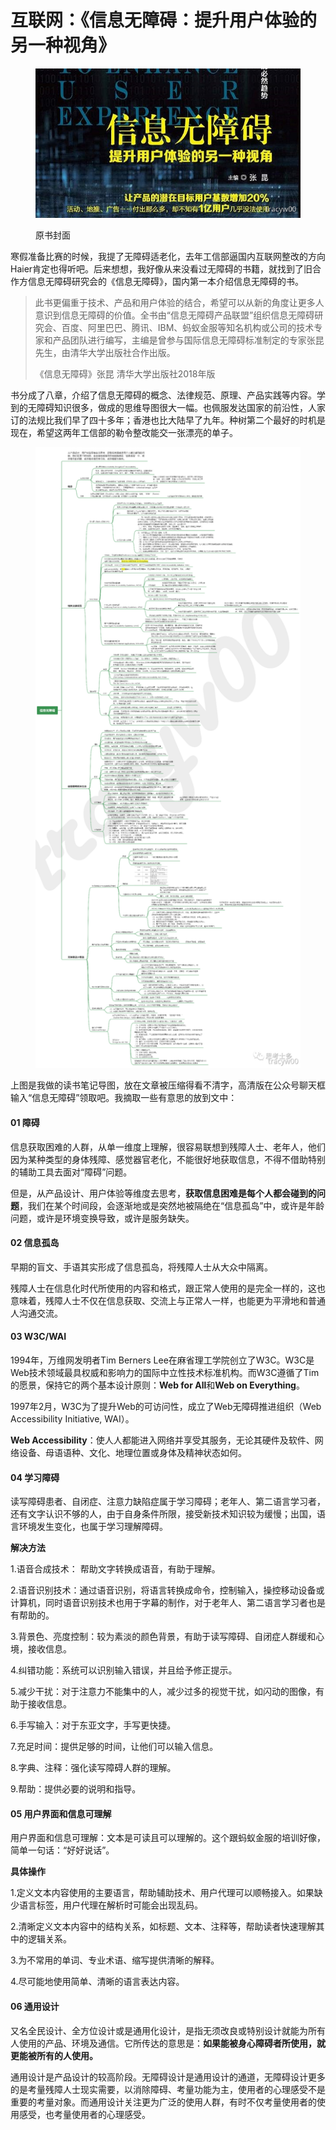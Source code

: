 # 互联网：《信息无障碍：提升用户体验的另一种视角》

<figure><img src="../../.gitbook/assets/image (6).png" alt=""><figcaption><p>原书封面</p></figcaption></figure>

寒假准备比赛的时候，我提了无障碍适老化，去年工信部逼国内互联网整改的方向Haier肯定也得听吧。后来想想，我好像从来没看过无障碍的书籍，就找到了旧合作方信息无障碍研究会的《信息无障碍》，国内第一本介绍信息无障碍的书。

> 此书更偏重于技术、产品和用户体验的结合，希望可以从新的角度让更多人意识到信息无障碍的价值。全书由“信息无障碍产品联盟”组织信息无障碍研究会、百度、阿里巴巴、腾讯、IBM、蚂蚁金服等知名机构或公司的技术专家和产品团队进行编写，主编是曾参与国际信息无障碍标准制定的专家张昆先生，由清华大学出版社合作出版。
>
>
>
> 《信息无障碍》张昆 清华大学出版社2018年版

书分成了八章，介绍了信息无障碍的概念、法律规范、原理、产品实践等内容。学到的无障碍知识很多，做成的思维导图很大一幅。也佩服发达国家的前沿性，人家订的法规比我们早了四十多年；香港也比大陆早了九年。种树第二个最好的时机是现在，希望这两年工信部的勒令整改能交一张漂亮的单子。

<figure><img src="../../.gitbook/assets/640 (21).png" alt=""><figcaption></figcaption></figure>

上图是我做的读书笔记导图，放在文章被压缩得看不清字，高清版在公众号聊天框输入“信息无障碍”领取吧。我摘取一些有意思的放到文中：



#### 01 障碍 <a href="#cpwvu" id="cpwvu"></a>

信息获取困难的人群，从单一维度上理解，很容易联想到残障人士、老年人，他们因为某种类型的身体残障、感觉器官老化，不能很好地获取信息，不得不借助特别的辅助工具去面对“障碍”问题。

但是，从产品设计、用户体验等维度去思考，**获取信息困难是每个人都会碰到的问题**，我们在某个时间段，会逐渐地或是突然地被隔绝在“信息孤岛”中，或许是年龄问题，或许是环境变换导致，或许是服务缺失。



#### 02 信息孤岛 <a href="#hol8c" id="hol8c"></a>

早期的盲文、手语其实形成了信息孤岛，将残障人士从大众中隔离。

残障人士在信息化时代所使用的内容和格式，跟正常人使用的是完全一样的，这也意味着，残障人士不仅在信息获取、交流上与正常人一样，也能更为平滑地和普通人沟通交流。



#### 03 W3C/WAI <a href="#mffy7" id="mffy7"></a>

1994年，万维网发明者Tim Berners Lee在麻省理工学院创立了W3C。W3C是Web技术领域最具权威和影响力的国际中立性技术标准机构。而W3C遵循了Tim的愿景，保持它的两个基本设计原则：**Web for All**和**Web on Everything**。

1997年2月，W3C为了提升Web的可访问性，成立了Web无障碍推进组织（Web Accessibility Initiative, WAI）。

**Web Accessibility**：使人人都能进入网络并享受其服务，无论其硬件及软件、网络设备、母语语种、文化、地理位置或身体及精神状态如何。



#### 04 学习障碍 <a href="#gt6lp" id="gt6lp"></a>

读写障碍患者、自闭症、注意力缺陷症属于学习障碍；老年人、第二语言学习者，还有文字认识不够的人，由于自身条件所限，接受新技术知识较为缓慢；出国，语言环境发生变化，也属于学习理解障碍。



**解决方法**

1.语音合成技术： 帮助文字转换成语音，有助于理解。

2.语音识别技术：通过语音识别，将语言转换成命令，控制输入，操控移动设备或计算机，同时语音识别技术也用于字幕的制作，对于老年人、第二语言学习者也是有帮助的。

3.背景色、亮度控制：较为素淡的颜色背景，有助于读写障碍、自闭症人群缓和心境，接收信息。

4.纠错功能：系统可以识别输入错误，并且给予修正提示。

5.减少干扰：对于注意力不能集中的人，减少过多的视觉干扰，如闪动的图像，有助于接收信息。

6.手写输入：对于东亚文字，手写更快捷。

7.充足时间：提供足够的时间，让他们可以输入信息。

8.字典、注释：强化读写障碍人群的理解。

9.帮助：提供必要的说明和指导。



#### 05 用户界面和信息可理解 <a href="#wmghm" id="wmghm"></a>

用户界面和信息可理解：文本是可读且可以理解的。这个跟蚂蚁金服的培训好像，简单一句话：“好好说话”。

**具体操作**

1.定义文本内容使用的主要语言，帮助辅助技术、用户代理可以顺畅接入。如果缺少语言标签，用户代理在解析时可能会出现乱码。

2.清晰定义文本内容中的结构关系，如标题、文本、注释等，帮助读者快速理解其中的逻辑关系。

3.为不常用的单词、专业术语、缩写提供清晰的解释。

4.尽可能地使用简单、清晰的语言表达内容。



#### 06 通用设计 <a href="#h0squ" id="h0squ"></a>

又名全民设计、全方位设计或是通用化设计，是指无须改良或特别设计就能为所有人使用的产品、环境及通信。它所传达的意思是：**如果能被身心障碍者所使用，就更能被所有的人使用。**

通用设计是产品设计的较高阶段。无障碍设计是通用设计的通道，无障碍设计更多的是考量残障人士现实需要，以消除障碍、考量功能为主，使用者的心理感受不是重要的考量对象。而通用设计关注更为广泛的使用人群，有时不仅考量使用者的使用感受，也考量使用者的心理感受。
